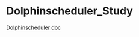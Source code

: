 # Dolphinscheduler_Study

[Dolphinscheduler doc](https://dolphinscheduler.apache.org/zh-cn/docs/latest/user_doc/about/introduction.html)